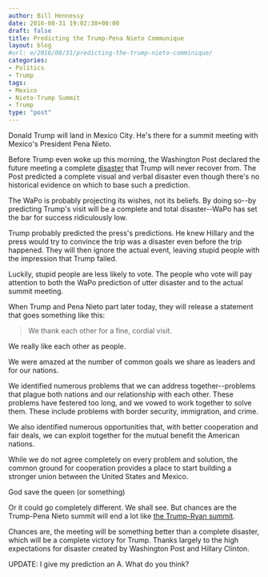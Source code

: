 ```yaml
---
author: Bill Hennessy
date: 2016-08-31 19:02:38+00:00
draft: false
title: Predicting the Trump-Pena Nieto Communique
layout: blog
#url: e/2016/08/31/predicting-the-trump-nieto-comminique/
categories:
- Politics
- Trump
tags:
- Mexico
- Nieto-Trump Summit
- Trump
type: "post"
---
```


Donald Trump will land in Mexico City. He's there for a summit meeting with Mexico's President Pena Nieto.

Before Trump even woke up this morning, the Washington Post declared the future meeting a complete [disaster](https://www.breitbart.com/big-journalism/2016/08/31/trump-mexico-washington-post-disaster/) that Trump will never recover from. The Post predicted a complete visual and verbal disaster even though there's no historical evidence on which to base such a prediction.

The WaPo is probably projecting its wishes, not its beliefs. By doing so--by predicting Trump's visit will be a complete and total disaster--WaPo has set the bar for success ridiculously low.

Trump probably predicted the press's predictions. He knew Hillary and the press would try to convince the trip was a disaster even before the trip happened. They will then ignore the actual event, leaving stupid people with the impression that Trump failed.

Luckily, stupid people are less likely to vote. The people who vote will pay attention to both the WaPo prediction of utter disaster and to the actual summit meeting.

When Trump and Pena Nieto part later today, they will release a statement that goes something like this:



> We thank each other for a fine, cordial visit.

We really like each other as people.

We were amazed at the number of common goals we share as leaders and for our nations.

We identified numerous problems that we can address together--problems that plague both nations and our relationship with each other. These problems have festered too long, and we vowed to work together to solve them. These include problems with border security, immigration, and crime.

We also identified numerous opportunities that, with better cooperation and fair deals, we can exploit together for the mutual benefit the American nations.

While we do not agree completely on every problem and solution, the common ground for cooperation provides a place to start building a stronger union between the United States and Mexico.

God save the queen (or something)



Or it could go completely different. We shall see. But chances are the Trump-Pena Nieto summit will end a lot like [the Trump-Ryan summit](https://hennessysview.com/2016/05/11/heres-how-the-ryan-trump-meeting-ends/).

Chances are, the meeting will be something better than a complete disaster, which will be a complete victory for Trump. Thanks largely to the high expectations for disaster created by Washington Post and Hillary Clinton.

UPDATE:  I give my prediction an A. What do you think?

